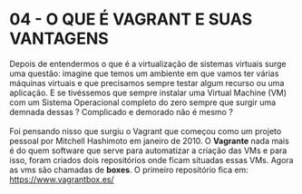 # 04 - O QUE É VAGRANT E SUAS VANTAGENS

Depois de entendermos o que é a virtualização de sistemas virtuais surge uma questão: imagine que temos um ambiente em que vamos ter várias máquinas virtuais e que precisamos sempre testar algum recurso ou uma aplicação. E se tivéssemos que sempre instalar uma Virtual Machine (VM) com um Sistema Operacional completo do zero sempre que surgir uma demnada dessas ? Complicado e demorado não é mesmo ? <br></br>
Foi pensando nisso que surgiu o Vagrant que começou como um projeto pessoal por Mitchell Hashimoto em janeiro de 2010. O **Vagrante** nada mais é do quem software que serve para automatizar a criação das VMs e para isso, foram criados dois repositórios onde ficam situadas essas VMs. Agora as vms são chamadas de **boxes**. O primeiro repositório fica em: https://www.vagrantbox.es/